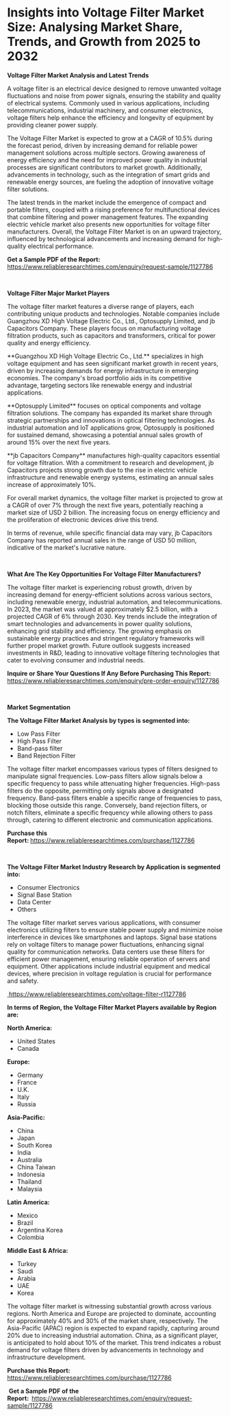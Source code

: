 <p><h1>Insights into Voltage Filter Market Size: Analysing Market Share, Trends, and Growth from 2025 to 2032</h1></p><p><strong>Voltage Filter Market Analysis and Latest Trends</strong></p>
<p><p>A voltage filter is an electrical device designed to remove unwanted voltage fluctuations and noise from power signals, ensuring the stability and quality of electrical systems. Commonly used in various applications, including telecommunications, industrial machinery, and consumer electronics, voltage filters help enhance the efficiency and longevity of equipment by providing cleaner power supply.</p><p>The Voltage Filter Market is expected to grow at a CAGR of 10.5% during the forecast period, driven by increasing demand for reliable power management solutions across multiple sectors. Growing awareness of energy efficiency and the need for improved power quality in industrial processes are significant contributors to market growth. Additionally, advancements in technology, such as the integration of smart grids and renewable energy sources, are fueling the adoption of innovative voltage filter solutions.</p><p>The latest trends in the market include the emergence of compact and portable filters, coupled with a rising preference for multifunctional devices that combine filtering and power management features. The expanding electric vehicle market also presents new opportunities for voltage filter manufacturers. Overall, the Voltage Filter Market is on an upward trajectory, influenced by technological advancements and increasing demand for high-quality electrical performance.</p></p>
<p><strong>Get a Sample PDF of the Report:&nbsp;</strong> <a href="https://www.reliableresearchtimes.com/enquiry/request-sample/1127786?utm_campaign=2729&utm_medium=2&utm_source=Github&utm_content=ia&utm_term=17042025&utm_id=voltage-filter">https://www.reliableresearchtimes.com/enquiry/request-sample/1127786</a></p>
<p>&nbsp;</p>
<p><strong>Voltage Filter Major Market Players</strong></p>
<p><p>The voltage filter market features a diverse range of players, each contributing unique products and technologies. Notable companies include Guangzhou XD High Voltage Electric Co., Ltd., Optosupply Limited, and jb Capacitors Company. These players focus on manufacturing voltage filtration products, such as capacitors and transformers, critical for power quality and energy efficiency.</p><p>**Guangzhou XD High Voltage Electric Co., Ltd.** specializes in high voltage equipment and has seen significant market growth in recent years, driven by increasing demands for energy infrastructure in emerging economies. The company's broad portfolio aids in its competitive advantage, targeting sectors like renewable energy and industrial applications.</p><p>**Optosupply Limited** focuses on optical components and voltage filtration solutions. The company has expanded its market share through strategic partnerships and innovations in optical filtering technologies. As industrial automation and IoT applications grow, Optosupply is positioned for sustained demand, showcasing a potential annual sales growth of around 15% over the next five years.</p><p>**jb Capacitors Company** manufactures high-quality capacitors essential for voltage filtration. With a commitment to research and development, jb Capacitors projects strong growth due to the rise in electric vehicle infrastructure and renewable energy systems, estimating an annual sales increase of approximately 10%.</p><p>For overall market dynamics, the voltage filter market is projected to grow at a CAGR of over 7% through the next five years, potentially reaching a market size of USD 2 billion. The increasing focus on energy efficiency and the proliferation of electronic devices drive this trend.</p><p>In terms of revenue, while specific financial data may vary, jb Capacitors Company has reported annual sales in the range of USD 50 million, indicative of the market's lucrative nature.</p></p>
<p>&nbsp;</p>
<p><strong>What Are The Key Opportunities For Voltage Filter Manufacturers?</strong></p>
<p><p>The voltage filter market is experiencing robust growth, driven by increasing demand for energy-efficient solutions across various sectors, including renewable energy, industrial automation, and telecommunications. In 2023, the market was valued at approximately $2.5 billion, with a projected CAGR of 6% through 2030. Key trends include the integration of smart technologies and advancements in power quality solutions, enhancing grid stability and efficiency. The growing emphasis on sustainable energy practices and stringent regulatory frameworks will further propel market growth. Future outlook suggests increased investments in R&D, leading to innovative voltage filtering technologies that cater to evolving consumer and industrial needs.</p></p>
<p><strong>Inquire or Share Your Questions If Any Before Purchasing This Report:</strong> <a href="https://www.reliableresearchtimes.com/enquiry/pre-order-enquiry/1127786?utm_campaign=2729&utm_medium=2&utm_source=Github&utm_content=ia&utm_term=17042025&utm_id=voltage-filter">https://www.reliableresearchtimes.com/enquiry/pre-order-enquiry/1127786</a></p>
<p>&nbsp;</p>
<p><strong>Market Segmentation</strong></p>
<p><strong>The Voltage Filter Market Analysis by types is segmented into:</strong></p>
<p><ul><li>Low Pass Filter</li><li>High Pass Filter</li><li>Band-pass filter</li><li>Band Rejection Filter</li></ul></p>
<p><p>The voltage filter market encompasses various types of filters designed to manipulate signal frequencies. Low-pass filters allow signals below a specific frequency to pass while attenuating higher frequencies. High-pass filters do the opposite, permitting only signals above a designated frequency. Band-pass filters enable a specific range of frequencies to pass, blocking those outside this range. Conversely, band rejection filters, or notch filters, eliminate a specific frequency while allowing others to pass through, catering to different electronic and communication applications.</p></p>
<p><strong>Purchase this Report:&nbsp;</strong><a href="https://www.reliableresearchtimes.com/purchase/1127786?utm_campaign=2729&utm_medium=2&utm_source=Github&utm_content=ia&utm_term=17042025&utm_id=voltage-filter">https://www.reliableresearchtimes.com/purchase/1127786</a></p>
<p>&nbsp;</p>
<p><strong>The Voltage Filter Market Industry Research by Application is segmented into:</strong></p>
<p><ul><li>Consumer Electronics</li><li>Signal Base Station</li><li>Data Center</li><li>Others</li></ul></p>
<p><p>The voltage filter market serves various applications, with consumer electronics utilizing filters to ensure stable power supply and minimize noise interference in devices like smartphones and laptops. Signal base stations rely on voltage filters to manage power fluctuations, enhancing signal quality for communication networks. Data centers use these filters for efficient power management, ensuring reliable operation of servers and equipment. Other applications include industrial equipment and medical devices, where precision in voltage regulation is crucial for performance and safety.</p></p>
<p><a href="https://www.reliableresearchtimes.com/voltage-filter-r1127786?utm_campaign=2729&utm_medium=2&utm_source=Github&utm_content=ia&utm_term=17042025&utm_id=voltage-filter">&nbsp;https://www.reliableresearchtimes.com/voltage-filter-r1127786</a></p>
<p><strong>In terms of Region, the Voltage Filter Market Players available by Region are:</strong></p>
<p>
    <p> <strong> North America: </strong>
        <ul>
            <li>United States</li>
            <li>Canada</li>
        </ul>
        </p> 
    <p> <strong> Europe: </strong>
        <ul>
            <li>Germany</li>
            <li>France</li>
            <li>U.K.</li>
            <li>Italy</li>
            <li>Russia</li>
        </ul>
        </p> 
    <p> <strong> Asia-Pacific: </strong>
        <ul>
            <li>China</li>
            <li>Japan</li>
            <li>South Korea</li>
            <li>India</li>
            <li>Australia</li>
            <li>China Taiwan</li>
            <li>Indonesia</li>
            <li>Thailand</li>
            <li>Malaysia</li>
        </ul>
        </p> 
    <p> <strong> Latin America: </strong>
        <ul>
            <li>Mexico</li>
            <li>Brazil</li>
            <li>Argentina Korea</li>
            <li>Colombia</li>
        </ul>
        </p> 
    <p> <strong> Middle East & Africa: </strong>
        <ul>
            <li>Turkey</li>
            <li>Saudi</li>
            <li>Arabia</li>
            <li>UAE</li>
            <li>Korea</li>
        </ul>
    </p>
    </p>
<p><p>The voltage filter market is witnessing substantial growth across various regions. North America and Europe are projected to dominate, accounting for approximately 40% and 30% of the market share, respectively. The Asia-Pacific (APAC) region is expected to expand rapidly, capturing around 20% due to increasing industrial automation. China, as a significant player, is anticipated to hold about 10% of the market. This trend indicates a robust demand for voltage filters driven by advancements in technology and infrastructure development.</p></p>
<p><strong>Purchase this Report: </strong><a href="https://www.reliableresearchtimes.com/purchase/1127786?utm_campaign=2729&utm_medium=2&utm_source=Github&utm_content=ia&utm_term=17042025&utm_id=voltage-filter">https://www.reliableresearchtimes.com/purchase/1127786</a></p>
<p>&nbsp;<strong>Get a Sample PDF of the Report:&nbsp;&nbsp;</strong><a href="https://www.reliableresearchtimes.com/enquiry/request-sample/1127786?utm_campaign=2729&utm_medium=2&utm_source=Github&utm_content=ia&utm_term=17042025&utm_id=voltage-filter">https://www.reliableresearchtimes.com/enquiry/request-sample/1127786</a></p>
<p><strong></strong></p>
<p><p></p><p></p><p></p></p>
